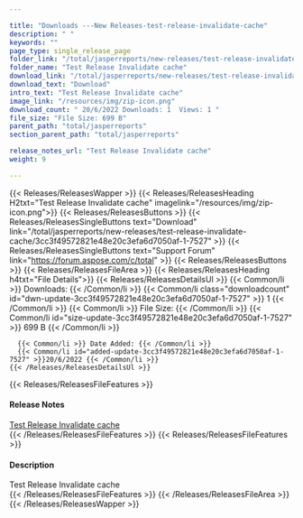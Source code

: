 ```yaml
---

title: "Downloads ---New Releases-test-release-invalidate-cache"
description: " "
keywords: ""
page_type: single_release_page
folder_link: "/total/jasperreports/new-releases/test-release-invalidate-cache/"
folder_name: "Test Release Invalidate cache"
download_link: "/total/jasperreports/new-releases/test-release-invalidate-cache/3cc3f49572821e48e20c3efa6d7050af-1-7527"
download_text: "Download"
intro_text: "Test Release Invalidate cache"
image_link: "/resources/img/zip-icon.png"
download_count: " 20/6/2022 Downloads: 1  Views: 1 "
file_size: "File Size: 699 B"
parent_path: "total/jasperreports"
section_parent_path: "total/jasperreports"

release_notes_url: "Test Release Invalidate cache"
weight: 9

---
```


{{< Releases/ReleasesWapper >}}
  {{< Releases/ReleasesHeading H2txt="Test Release Invalidate cache" imagelink="/resources/img/zip-icon.png">}}
  {{< Releases/ReleasesButtons >}}
    {{< Releases/ReleasesSingleButtons text="Download" link="/total/jasperreports/new-releases/test-release-invalidate-cache/3cc3f49572821e48e20c3efa6d7050af-1-7527" >}}
    {{< Releases/ReleasesSingleButtons text="Support Forum" link="https://forum.aspose.com/c/total" >}}
  {{< Releases/ReleasesButtons >}}
  {{< Releases/ReleasesFileArea >}}
    {{< Releases/ReleasesHeading h4txt="File Details">}}
    {{< Releases/ReleasesDetailsUl >}}
      {{< Common/li >}} Downloads: {{< /Common/li >}}
      {{< Common/li class="downloadcount" id="dwn-update-3cc3f49572821e48e20c3efa6d7050af-1-7527" >}} 1 {{< /Common/li >}}
      {{< Common/li >}} File Size: {{< /Common/li >}}
      {{< Common/li id="size-update-3cc3f49572821e48e20c3efa6d7050af-1-7527" >}} 699 B {{< /Common/li >}}

      {{< Common/li >}} Date Added: {{< /Common/li >}}
      {{< Common/li id="added-update-3cc3f49572821e48e20c3efa6d7050af-1-7527" >}}20/6/2022 {{< /Common/li >}}
    {{< /Releases/ReleasesDetailsUl >}}

  {{< Releases/ReleasesFileFeatures >}}
      <h4>Release Notes</h4><div><a href='Test Release Invalidate cache'>Test Release Invalidate cache</a></div>
  {{< /Releases/ReleasesFileFeatures >}}
  {{< Releases/ReleasesFileFeatures >}}
      <h4>Description</h4><div class="HTMLDescription">Test Release Invalidate cache</div>
  {{< /Releases/ReleasesFileFeatures >}}
 {{< /Releases/ReleasesFileArea >}}
{{< /Releases/ReleasesWapper >}}


